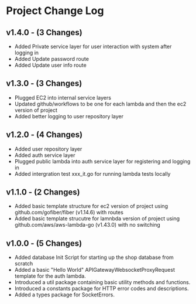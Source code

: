 # Project Change Log

## v1.4.0 - (3 Changes)
- Added Private service layer for user interaction with system after logging in
- Added Update password route
- Added Update user info route

## v1.3.0 - (3 Changes)
- Plugged EC2 into internal service layers
- Updated github/workflows to be one for each lambda and then the ec2 version of project
- Added better logging to user repository layer

## v1.2.0 - (4 Changes)
- Added user repository layer
- Added auth service layer
- Plugged public lambda into auth service layer for registering and logging in
- Added intergration test xxx_it.go for running lambda tests locally 

## v1.1.0 - (2 Changes)
- Added basic template structure for ec2 version of project using github.com/gofiber/fiber (v1.14.6) with routes
- Added basic template strucutre for lamnbda version of project using github.com/aws/aws-lambda-go (v1.43.0) with no switching

## v1.0.0 - (5 Changes)
- Added database Init Script for starting up the shop database from scratch
- Added a basic "Hello World" APIGatewayWebsocketProxyRequest template for the auth lambda.
- Introduced a util package containing basic utility methods and functions.
- Introduced a constants package for HTTP error codes and descriptions.
- Added a types package for SocketErrors.
